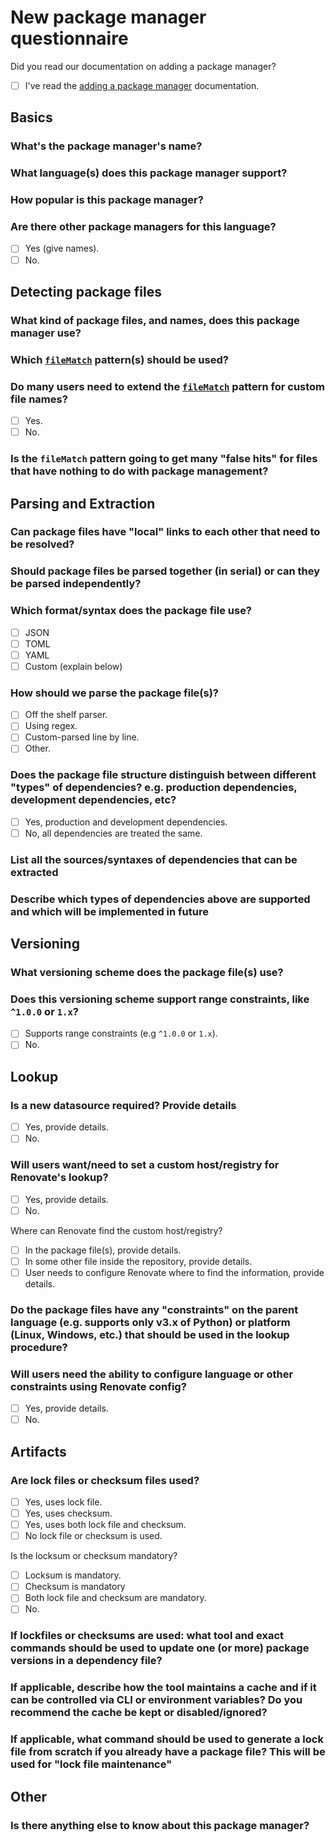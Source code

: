 # New package manager questionnaire

Did you read our documentation on adding a package manager?

- [ ] I've read the [adding a package manager](adding-a-package-manager.md) documentation.

## Basics

### What's the package manager's name?

### What language(s) does this package manager support?

### How popular is this package manager?

### Are there other package managers for this language?

- [ ] Yes (give names).
- [ ] No.

## Detecting package files

### What kind of package files, and names, does this package manager use?

### Which [`fileMatch`](../usage/configuration-options.md#filematch) pattern(s) should be used?

### Do many users need to extend the [`fileMatch`](../usage/configuration-options.md#filematch) pattern for custom file names?

- [ ] Yes.
- [ ] No.

### Is the `fileMatch` pattern going to get many "false hits" for files that have nothing to do with package management?

## Parsing and Extraction

### Can package files have "local" links to each other that need to be resolved?

### Should package files be parsed together (in serial) or can they be parsed independently?

### Which format/syntax does the package file use?

- [ ] JSON
- [ ] TOML
- [ ] YAML
- [ ] Custom (explain below)

### How should we parse the package file(s)?

- [ ] Off the shelf parser.
- [ ] Using regex.
- [ ] Custom-parsed line by line.
- [ ] Other.

### Does the package file structure distinguish between different "types" of dependencies? e.g. production dependencies, development dependencies, etc?

- [ ] Yes, production and development dependencies.
- [ ] No, all dependencies are treated the same.

### List all the sources/syntaxes of dependencies that can be extracted

### Describe which types of dependencies above are supported and which will be implemented in future

## Versioning

### What versioning scheme does the package file(s) use?

### Does this versioning scheme support range constraints, like `^1.0.0` or `1.x`?

- [ ] Supports range constraints (e.g `^1.0.0` or `1.x`).
- [ ] No.

## Lookup

### Is a new datasource required? Provide details

- [ ] Yes, provide details.
- [ ] No.

### Will users want/need to set a custom host/registry for Renovate's lookup?

- [ ] Yes, provide details.
- [ ] No.

Where can Renovate find the custom host/registry?

- [ ] In the package file(s), provide details.
- [ ] In some other file inside the repository, provide details.
- [ ] User needs to configure Renovate where to find the information, provide details.

### Do the package files have any "constraints" on the parent language (e.g. supports only v3.x of Python) or platform (Linux, Windows, etc.) that should be used in the lookup procedure?

### Will users need the ability to configure language or other constraints using Renovate config?

- [ ] Yes, provide details.
- [ ] No.

## Artifacts

### Are lock files or checksum files used?

- [ ] Yes, uses lock file.
- [ ] Yes, uses checksum.
- [ ] Yes, uses both lock file and checksum.
- [ ] No lock file or checksum is used.

Is the locksum or checksum mandatory?

- [ ] Locksum is mandatory.
- [ ] Checksum is mandatory
- [ ] Both lock file and checksum are mandatory.
- [ ] No.

### If lockfiles or checksums are used: what tool and exact commands should be used to update one (or more) package versions in a dependency file?

### If applicable, describe how the tool maintains a cache and if it can be controlled via CLI or environment variables? Do you recommend the cache be kept or disabled/ignored?

### If applicable, what command should be used to generate a lock file from scratch if you already have a package file? This will be used for "lock file maintenance"

## Other

### Is there anything else to know about this package manager?
